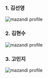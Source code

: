 <!-- https://github.com/mazassumnida/mazandi 에서 가져온 위젯을 사용했습니다. 정말.. 만들어주셔서 감사합니다 -->

### 1. 김선영
![mazandi profile](http://mazandi.herokuapp.com/api?handle=whkakrkr&theme=warm)

### 2. 김현수
![mazandi profile](http://mazandi.herokuapp.com/api?handle=kimhyunsu11&theme=warm)

### 3. 고민지
![mazandi profile](http://mazandi.herokuapp.com/api?handle=alswl4534&theme=warm)
